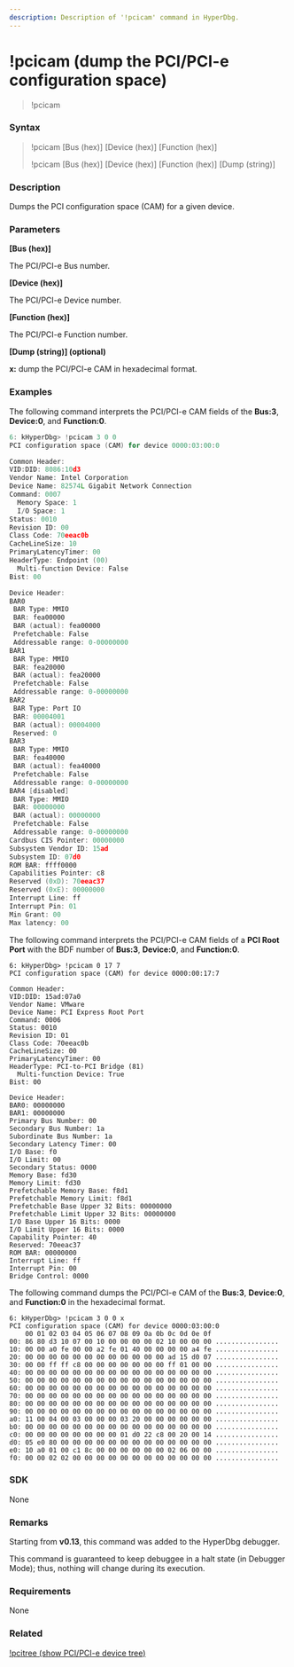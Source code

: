 ```yaml
---
description: Description of '!pcicam' command in HyperDbg.
---
```


# !pcicam (dump the PCI/PCI-e configuration space)

> !pcicam

### Syntax

> !pcicam \[Bus (hex)] \[Device (hex)] \[Function (hex)]
>
> !pcicam \[Bus (hex)] \[Device (hex)] \[Function (hex)] \[Dump (string)]

### Description

Dumps the PCI configuration space (CAM) for a given device.

### Parameters

**\[Bus (hex)]**

The PCI/PCI-e Bus number.

**\[Device (hex)]**

The PCI/PCI-e Device number.

**\[Function (hex)]**

The PCI/PCI-e Function number.

**\[Dump (string)] (optional)**

**x:** dump the PCI/PCI-e CAM in hexadecimal format.

### Examples

The following command interprets the PCI/PCI-e CAM fields of the **Bus:3**, **Device:0**, and **Function:0**.

```c
6: kHyperDbg> !pcicam 3 0 0
PCI configuration space (CAM) for device 0000:03:00:0

Common Header:
VID:DID: 8086:10d3
Vendor Name: Intel Corporation
Device Name: 82574L Gigabit Network Connection
Command: 0007
  Memory Space: 1
  I/O Space: 1
Status: 0010
Revision ID: 00
Class Code: 70eeac0b
CacheLineSize: 10
PrimaryLatencyTimer: 00
HeaderType: Endpoint (00)
  Multi-function Device: False
Bist: 00

Device Header:
BAR0
 BAR Type: MMIO
 BAR: fea00000
 BAR (actual): fea00000
 Prefetchable: False
 Addressable range: 0-00000000
BAR1
 BAR Type: MMIO
 BAR: fea20000
 BAR (actual): fea20000
 Prefetchable: False
 Addressable range: 0-00000000
BAR2
 BAR Type: Port IO
 BAR: 00004001
 BAR (actual): 00004000
 Reserved: 0
BAR3
 BAR Type: MMIO
 BAR: fea40000
 BAR (actual): fea40000
 Prefetchable: False
 Addressable range: 0-00000000
BAR4 [disabled]
 BAR Type: MMIO
 BAR: 00000000
 BAR (actual): 00000000
 Prefetchable: False
 Addressable range: 0-00000000
Cardbus CIS Pointer: 00000000
Subsystem Vendor ID: 15ad
Subsystem ID: 07d0
ROM BAR: ffff0000
Capabilities Pointer: c8
Reserved (0xD): 70eeac37
Reserved (0xE): 00000000
Interrupt Line: ff
Interrupt Pin: 01
Min Grant: 00
Max latency: 00

```

The following command interprets the PCI/PCI-e CAM fields of a **PCI Root Port** with the BDF number of **Bus:3**, **Device:0**, and **Function:0**.

```clike
6: kHyperDbg> !pcicam 0 17 7
PCI configuration space (CAM) for device 0000:00:17:7

Common Header:
VID:DID: 15ad:07a0
Vendor Name: VMware
Device Name: PCI Express Root Port
Command: 0006
Status: 0010
Revision ID: 01
Class Code: 70eeac0b
CacheLineSize: 00
PrimaryLatencyTimer: 00
HeaderType: PCI-to-PCI Bridge (81)
  Multi-function Device: True
Bist: 00

Device Header:
BAR0: 00000000
BAR1: 00000000
Primary Bus Number: 00
Secondary Bus Number: 1a
Subordinate Bus Number: 1a
Secondary Latency Timer: 00
I/O Base: f0
I/O Limit: 00
Secondary Status: 0000
Memory Base: fd30
Memory Limit: fd30
Prefetchable Memory Base: f8d1
Prefetchable Memory Limit: f8d1
Prefetchable Base Upper 32 Bits: 00000000
Prefetchable Limit Upper 32 Bits: 00000000
I/O Base Upper 16 Bits: 0000
I/O Limit Upper 16 Bits: 0000
Capability Pointer: 40
Reserved: 70eeac37
ROM BAR: 00000000
Interrupt Line: ff
Interrupt Pin: 00
Bridge Control: 0000
```

The following command dumps the PCI/PCI-e CAM of the **Bus:3**, **Device:0**, and **Function:0** in the hexadecimal format.

```clike
6: kHyperDbg> !pcicam 3 0 0 x
PCI configuration space (CAM) for device 0000:03:00:0
    00 01 02 03 04 05 06 07 08 09 0a 0b 0c 0d 0e 0f
00: 86 80 d3 10 07 00 10 00 00 00 00 02 10 00 00 00 ................
10: 00 00 a0 fe 00 00 a2 fe 01 40 00 00 00 00 a4 fe ................
20: 00 00 00 00 00 00 00 00 00 00 00 00 ad 15 d0 07 ................
30: 00 00 ff ff c8 00 00 00 00 00 00 00 ff 01 00 00 ................
40: 00 00 00 00 00 00 00 00 00 00 00 00 00 00 00 00 ................
50: 00 00 00 00 00 00 00 00 00 00 00 00 00 00 00 00 ................
60: 00 00 00 00 00 00 00 00 00 00 00 00 00 00 00 00 ................
70: 00 00 00 00 00 00 00 00 00 00 00 00 00 00 00 00 ................
80: 00 00 00 00 00 00 00 00 00 00 00 00 00 00 00 00 ................
90: 00 00 00 00 00 00 00 00 00 00 00 00 00 00 00 00 ................
a0: 11 00 04 00 03 00 00 00 03 20 00 00 00 00 00 00 ................
b0: 00 00 00 00 00 00 00 00 00 00 00 00 00 00 00 00 ................
c0: 00 00 00 00 00 00 00 00 01 d0 22 c8 00 20 00 14 ................
d0: 05 e0 80 00 00 00 00 00 00 00 00 00 00 00 00 00 ................
e0: 10 a0 01 00 c1 8c 00 00 00 00 00 00 02 06 00 00 ................
f0: 00 00 02 02 00 00 00 00 00 00 00 00 00 00 00 00 ................
```

### SDK

None

### Remarks

Starting from **v0.13**, this command was added to the HyperDbg debugger.

This command is guaranteed to keep debuggee in a halt state (in Debugger Mode); thus, nothing will change during its execution.

### Requirements

None

### Related

[!pcitree (show PCI/PCI-e device tree)](https://docs.hyperdbg.org/commands/extension-commands/pcitree)
